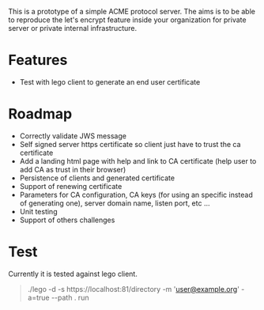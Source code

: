 This is a prototype of a simple ACME protocol server. The aims is to be able to reproduce the let's encrypt feature inside your organization for private server or private internal infrastructure.

# Features
* Test with lego client to generate an end user certificate

# Roadmap
* Correctly validate JWS message 
* Self signed server https certificate so client just have to trust the ca certificate
* Add a landing html page with help and link to CA certificate (help user to add CA as trust in their browser)
* Persistence of clients and generated certificate
* Support of renewing certificate
* Parameters for CA configuration, CA keys (for using an specific instead of generating one), server domain name, listen port, etc ...
* Unit testing
* Support of others challenges

# Test
Currently it is tested against lego client. 

>./lego -d <commonname> -s https://localhost:81/directory -m 'user@example.org' -a=true --path . run
